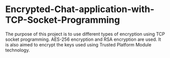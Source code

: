# Encrypted-Chat-application-with-TCP-Socket-Programming
The purpose of this project is to use different types of encryption using TCP socket programming. AES-256 encryption and RSA encryption are used. It is also aimed to encrypt the keys used using Trusted Platform Module technology.
